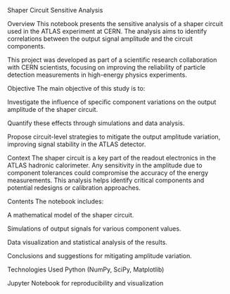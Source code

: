 Shaper Circuit Sensitive Analysis

Overview
This notebook presents the sensitive analysis of a shaper circuit used in the ATLAS experiment at CERN. The analysis aims to identify correlations between the output signal amplitude and the circuit components.

This project was developed as part of a scientific research collaboration with CERN scientists, focusing on improving the reliability of particle detection measurements in high-energy physics experiments.


Objective
The main objective of this study is to:

Investigate the influence of specific component variations on the output amplitude of the shaper circuit.

Quantify these effects through simulations and data analysis.

Propose circuit-level strategies to mitigate the output amplitude variation, improving signal stability in the ATLAS detector.


Context
The shaper circuit is a key part of the readout electronics in the ATLAS hadronic calorimeter. Any sensitivity in the amplitude due to component tolerances could compromise the accuracy of the energy measurements. This analysis helps identify critical components and potential redesigns or calibration approaches.

Contents
The notebook includes:

A mathematical model of the shaper circuit.

Simulations of output signals for various component values.

Data visualization and statistical analysis of the results.

Conclusions and suggestions for mitigating amplitude variation.

Technologies Used
Python (NumPy, SciPy, Matplotlib)

Jupyter Notebook for reproducibility and visualization
